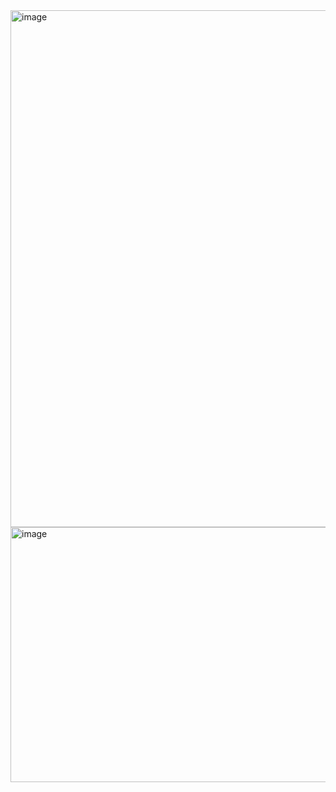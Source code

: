 <img width="909" height="827" alt="image" src="https://github.com/user-attachments/assets/7decfb10-bfaf-4ae9-b7eb-7a1b3718141e" />
<img width="851" height="408" alt="image" src="https://github.com/user-attachments/assets/f734ed48-5c53-4914-96ca-8c6c508bdad0" />

